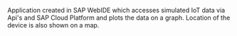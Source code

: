 Application created in SAP WebIDE which accesses simulated IoT data via Api's and SAP Cloud Platform and plots the data on a graph. Location of the device is also shown on a map.
